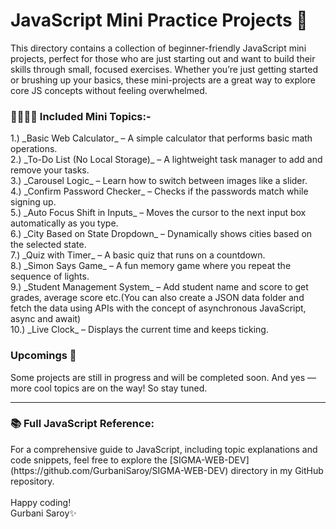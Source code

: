 <h1>JavaScript Mini Practice Projects 🧠</h1>


This directory contains a collection of beginner-friendly JavaScript mini projects, perfect for those who are just starting out and want to build their skills through small, focused exercises. Whether you’re just getting started or brushing up your basics, these mini-projects are a great way to explore core JS concepts without feeling overwhelmed.
<br>
<h3>📁👩🏻‍💻 Included Mini Topics:-<br></h3>
1.) _Basic Web Calculator_ – A simple calculator that performs basic math operations.<br>
2.) _To-Do List (No Local Storage)_ – A lightweight task manager to add and remove your tasks.<br>
3.) _Carousel Logic_ – Learn how to switch between images like a slider.<br>
4.) _Confirm Password Checker_ – Checks if the passwords match while signing up.<br>
5.) _Auto Focus Shift in Inputs_ – Moves the cursor to the next input box automatically as you type.<br>
6.) _City Based on State Dropdown_ – Dynamically shows cities based on the selected state.<br>
7.) _Quiz with Timer_ – A basic quiz that runs on a countdown.<br>
8.) _Simon Says Game_ – A fun memory game where you repeat the sequence of lights.<br>
9.) _Student Management System_ – Add student name and score to get grades, average score etc.(You can also create a JSON data folder and fetch the data using APIs with the concept of asynchronous JavaScript, async and await)<br>
10.) _Live Clock_ – Displays the current time and keeps ticking.
<br>

<h3>Upcomings 🚀<br></h3>
Some projects are still in progress and will be completed soon. And yes — more cool topics are on the way! So stay tuned. 
<br>
<hr>
<h3>📚 Full JavaScript Reference:<br></h3>
For a comprehensive guide to JavaScript, including topic explanations and code snippets, feel free to explore the [SIGMA-WEB-DEV](https://github.com/GurbaniSaroy/SIGMA-WEB-DEV) directory in my GitHub repository.
<br><br>
Happy coding!<br>
Gurbani Saroy✨

